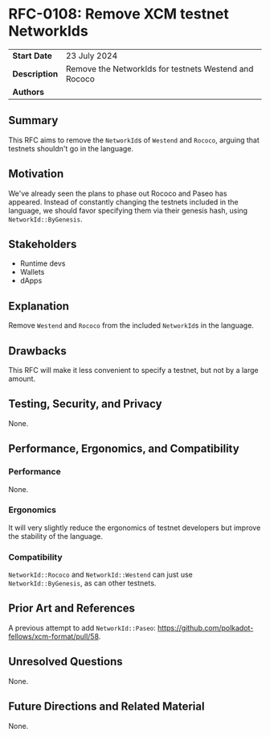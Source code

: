 # RFC-0108: Remove XCM testnet NetworkIds

|                 |                                                                                             |
| --------------- | ------------------------------------------------------------------------------------------- |
| **Start Date**  | 23 July 2024                                                                                |
| **Description** | Remove the NetworkIds for testnets Westend and Rococo                                       |
| **Authors**     |                                                                                             |

## Summary

This RFC aims to remove the `NetworkId`s of `Westend` and `Rococo`, arguing that testnets shouldn't go in the language.

## Motivation

We've already seen the plans to phase out Rococo and Paseo has appeared.
Instead of constantly changing the testnets included in the language, we should favor specifying them via their genesis hash,
using `NetworkId::ByGenesis`.

## Stakeholders

- Runtime devs
- Wallets
- dApps

## Explanation

Remove `Westend` and `Rococo` from the included `NetworkId`s in the language.

## Drawbacks

This RFC will make it less convenient to specify a testnet, but not by a large amount.

## Testing, Security, and Privacy

None.

## Performance, Ergonomics, and Compatibility

### Performance

None.

### Ergonomics

It will very slightly reduce the ergonomics of testnet developers but improve the stability of the language.

### Compatibility

`NetworkId::Rococo` and `NetworkId::Westend` can just use `NetworkId::ByGenesis`, as can other testnets.

## Prior Art and References

A previous attempt to add `NetworkId::Paseo`: https://github.com/polkadot-fellows/xcm-format/pull/58.

## Unresolved Questions

None.

## Future Directions and Related Material

None.
